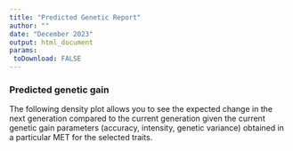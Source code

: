 ```yaml
---
title: "Predicted Genetic Report"
author: ""
date: "December 2023"
output: html_document
params:
 toDownload: FALSE
---
```







### Predicted genetic gain

The following density plot allows you to see the expected change in the next generation compared to the current generation given the current genetic gain parameters (accuracy, intensity, genetic variance) obtained in a particular MET for the selected traits.

<p>&nbsp;</p>





